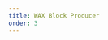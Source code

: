 ```yaml
---
title: WAX Block Producer
order: 3
---
```


<ChildTableOfContents :max="2" title="More inside this section" />
